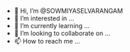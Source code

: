 - 👋 Hi, I’m @SOWMIYASELVARANGAM
- 👀 I’m interested in ...
- 🌱 I’m currently learning ...
- 💞️ I’m looking to collaborate on ...
- 📫 How to reach me ...

<!---
SOWMIYASELVARANGAM/SOWMIYASELVARANGAM is a ✨ special ✨ repository because its `README.md` (this file) appears on your GitHub profile.
You can click the Preview link to take a look at your changes.
--->
